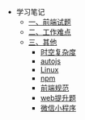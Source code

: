 - 学习笔记
  - [一、前端试题](content/web%E9%A2%98.md)
    <!-- * [前端面试题](content/web%E9%9D%A2%E9%A2%98.md) -->
  - [二、工作难点](difficulty/README.md)
    <!-- * [难点](difficulty/README.md) -->
  - [三、其他](other/README.md)
    - [时空复杂度](other/%E6%97%B6%E7%A9%BA%E5%A4%8D%E6%9D%82%E5%BA%A6.md)
    - [autojs](other/autojs.md)
    - [Linux](other/Linux.md)
    - [npm](other/npm.md)
    - [前端规范](other/前端规范.md)
    - [web提升题](other/web%E6%8F%90%E5%8D%87%E9%A2%98.md)
    - [微信小程序](other/%E5%BE%AE%E4%BF%A1%E5%B0%8F%E7%A8%8B%E5%BA%8F.md)
